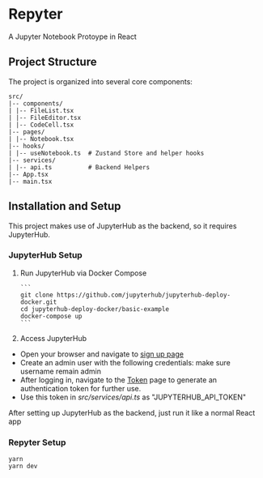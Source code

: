# Repyter

A Jupyter Notebook Protoype in React

## Project Structure

The project is organized into several core components:

```
src/
|-- components/
| |-- FileList.tsx
| |-- FileEditor.tsx
| |-- CodeCell.tsx
|-- pages/
| |-- Notebook.tsx
|-- hooks/
| |-- useNotebook.ts  # Zustand Store and helper hooks
|-- services/
| |-- api.ts          # Backend Helpers
|-- App.tsx
|-- main.tsx
```

## Installation and Setup

This project makes use of JupyterHub as the backend, so it requires JupyterHub.

### JupyterHub Setup

1.  Run JupyterHub via Docker Compose

        ```
        git clone https://github.com/jupyterhub/jupyterhub-deploy-docker.git
        cd jupyterhub-deploy-docker/basic-example
        docker-compose up
        ```

2.  Access JupyterHub

- Open your browser and navigate to [sign up page](http://localhost:8000/hub/signup)
- Create an admin user with the following credentials: make sure username remain admin
- After logging in, navigate to the [Token](http://localhost:8000/hub/token) page to generate an authentication token for further use.
- Use this token in _src/services/api.ts_ as "JUPYTERHUB_API_TOKEN"

After setting up JupyterHub as the backend, just run it like a normal React app

### Repyter Setup

```
yarn
yarn dev
```
